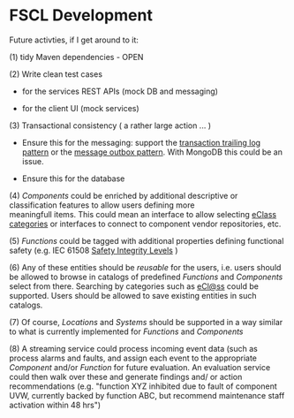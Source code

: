 # FSCL Development

Future activties, if I get around to it: 

(1)     tidy Maven dependencies - OPEN


(2)     Write clean test cases       

* for the services REST APIs (mock DB and messaging)

* for the client UI (mock services)



(3)     Transactional consistency ( a rather large action ... )

*  Ensure this for the messaging: support the [transaction trailing log pattern](https://microservices.io/patterns/data/transaction-log-tailing.html) or the [message outbox pattern](https://microservices.io/patterns/data/transactional-outbox.html). With MongoDB this could be an issue. 
        
*  Ensure this for the database


(4)     *Components* could be enriched by additional descriptive or classification features to allow users defining more        
meaningfull items. This could mean an interface to allow selecting [eClass categories](https://www.eclasscontent.com/index.php?id=&action=&searchtxt=&options=&version=11.0&language=en) or interfaces to connect to component vendor repositories, etc. 

(5)     *Functions* could be tagged with additional properties defining functional safety (e.g. IEC 61508 [Safety Integrity Levels](https://en.wikipedia.org/wiki/Safety_integrity_level) )

(6)     Any of these entities should be *reusable* for the users, i.e. users should be allowed to browse in catalogs of predefined *Functions* and *Components* select from there. Searching by categories such as [eCl@ss](https://www.eclasscontent.com/index.php?id=&action=&searchtxt=&options=&version=11.0&language=en) could be supported. Users should be allowed to save existing entities in such catalogs. 

(7)     Of course, *Locations* and *Systems* should be supported in a way similar to what is currently implemented for *Functions* and *Components*

(8)     A streaming service could process incoming event data (such as process alarms and faults, and assign each event to the appropriate *Component* and/or *Function* for future evaluation. An evaluation service could then walk over these and generate findings and/ or action recommendations (e.g. "function XYZ inhibited due to fault of component UVW, currently backed by function ABC, but recommend maintenance staff activation within 48 hrs")

        
